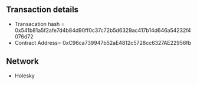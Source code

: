 ## Transaction details
* Transacation hash = 0x541b81a5f2afe7d4b84d90ff0c37c72b5d6329ac417b14d646a54232f4076d72
* Contract Address= 0xC96ca739947b52aE4812c5728cc6327AE22956fb

## Network 
* Holesky
